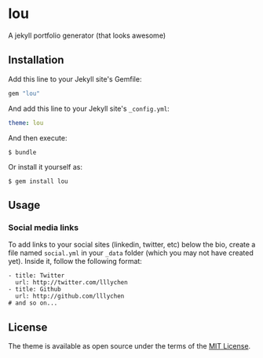 # lou
A jekyll portfolio generator (that looks awesome)

## Installation
Add this line to your Jekyll site's Gemfile:

```ruby
gem "lou"
```

And add this line to your Jekyll site's `_config.yml`:

```yaml
theme: lou
```

And then execute:

    $ bundle

Or install it yourself as:

    $ gem install lou

## Usage
### Social media links
To add links to your social sites (linkedin, twitter, etc) below the bio, create a file named `social.yml` in your `_data` folder (which you may not have created yet). Inside it, follow the following format:

```
- title: Twitter
  url: http://twitter.com/lllychen
- title: Github
  url: http://github.com/lllychen
# and so on...
```

## License
The theme is available as open source under the terms of the [MIT License](http://opensource.org/licenses/MIT).
